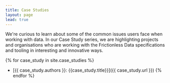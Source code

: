 ```yaml
---
title: Case Studies
layout: page
lead: true
---
```


We're curious to learn about some of the common issues users face when
working with data.  In our Case Study series, we are highlighting
projects and organisations who are working with the Frictionless Data
specifications and tooling in interesting and innovative ways.

{% for case_study in site.case_studies %}
* [{{ case_study.authors }}: {{case_study.title}}]({{ case_study.url }})
{% endfor %}
